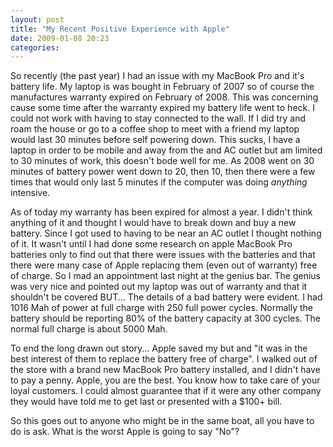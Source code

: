```yaml
---
layout: post
title: "My Recent Positive Experience with Apple"
date: 2009-01-08 20:23
categories:
---
```


So recently (the past year) I had an issue with my MacBook Pro and it's battery life. My laptop is was bought in February of 2007 so of course the manufactures warranty expired on February of 2008. This was concerning cause some time after the warranty expired my battery life went to heck. I could not work with having to stay connected to the wall. If I did try and roam the house or go to a coffee shop to meet with a friend my laptop would last 30 minutes before self powering down. This sucks, I have a laptop in order to be mobile and away from the and AC outlet but am limited to 30 minutes of work, this doesn't bode well for me. As 2008 went on 30 minutes of battery power went down to 20, then 10, then there were a few times that would only last 5 minutes if the computer was doing _anything_ intensive.

As of today my warranty has been expired for almost a year. I didn't think anything of it and thought I would have to break down and buy a new battery. Since I got used to having to be near an AC outlet I thought nothing of it. It wasn't until I had done some research on apple MacBook Pro batteries only to find out that there were issues with the batteries and that there were many case of Apple replacing them (even out of warranty) free of charge. So I mad an appointment last night at the genius bar. The genius was very nice and pointed out my laptop was out of warranty and that it shouldn't be covered BUT... The details of a bad battery were evident. I had 1016 Mah of power at full charge with 250 full power cycles. Normally the battery should be reporting 80% of the battery capacity at 300 cycles. The normal full charge is about 5000 Mah.

To end the long drawn out story... Apple saved my but and "it was in the best interest of them to replace the battery free of charge". I walked out of the store with a brand new MacBook Pro battery installed, and I didn't have to pay a penny. Apple, you are the best. You know how to take care of your loyal customers. I could almost guarantee that if it were any other company they would have told me to get last or presented with a $100+ bill.

So this goes out to anyone who might be in the same boat, all you have to do is ask. What is the worst Apple is going to say "No"?